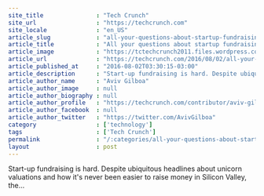 ```yaml
---
site_title               : "Tech Crunch"
site_url                 : "https://techcrunch.com"
site_locale              : "en_US"
article_slug             : "all-your-questions-about-startup-fundraising-for-kpcb-asked-and-answered"
article_title            : "All your questions about startup fundraising for KPCB… Asked and answered."
article_image            : "https://tctechcrunch2011.files.wordpress.com/2014/02/screen-shot-2014-02-20-at-3-24-05-pm.png?w=764&h=400&crop=1"
article_url              : "https://techcrunch.com/2016/08/02/all-your-questions-about-startup-fundraising-for-kpcb-asked-and-answered/"
article_published_at     : "2016-08-02T03:30:15-03:00"
article_description      : "Start-up fundraising is hard. Despite ubiquitous headlines about unicorn valuations and how it's never been easier to raise money in Silicon Valley, the..."
article_author_name      : "Aviv Gilboa"
article_author_image     : null
article_author_biography : null
article_author_profile   : "https://techcrunch.com/contributor/aviv-gilboa/"
article_author_facebook  : null
article_author_twitter   : "https://twitter.com/AvivGilboa"
category                 : ['technology']
tags                     : ['Tech Crunch']
permalink                : "/:categories/all-your-questions-about-startup-fundraising-for-kpcb-asked-and-answered/"
layout                   : post
---
```


Start-up fundraising is hard. Despite ubiquitous headlines about unicorn valuations and how it's never been easier to raise money in Silicon Valley, the...

